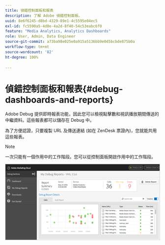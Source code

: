 ```yaml
---
title: 偵錯控制面板和報表
description: 了解 Adobe 偵錯控制面板。
uuid: 8e6f6245-d8bd-4329-89e1-4c5595e04ec5
exl-id: fc5590a5-4d0e-4a2d-8f40-54c53eabc6f0
feature: "Media Analytics, Analytics Dashboards"
role: User, Admin, Data Engineer
source-git-commit: a73ba98e025e0a915a5136bb9e0d5bcbde875b0a
workflow-type: tm+mt
source-wordcount: '82'
ht-degree: 100%

---
```


# 偵錯控制面板和報表{#debug-dashboards-and-reports}

Adobe Debug 提供即時報表功能，因此您可以檢視點擊數和視訊播放期間傳送的中繼資料。這些報表都可以儲存在 Debug 中。

為了方便認證，只要複製 URL 及傳送連結 (如在 ZenDesk 票證內)，您就能共用這些報表。

>[!NOTE]
>
>一次只能有一個作用中的工作階段。您可以從控制面板開啟作用中的工作階段。

![](assets/debug-dashboard.png)
